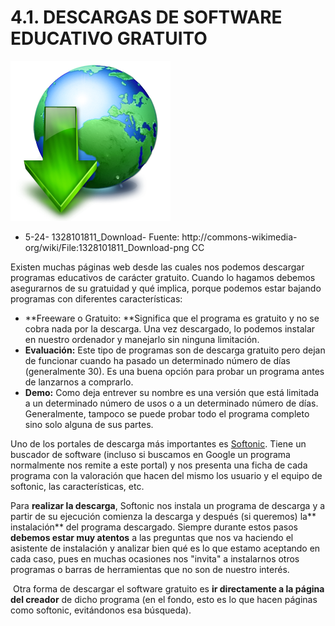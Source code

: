 
# 4.1. DESCARGAS DE SOFTWARE EDUCATIVO GRATUITO


![](img/1328101811_Download.png)

- 5-24- 1328101811_Download- Fuente: http://commons-wikimedia-org/wiki/File:1328101811_Download-png CC

Existen muchas páginas web desde las cuales nos podemos descargar programas educativos de carácter gratuito. Cuando lo hagamos debemos asegurarnos de su gratuidad y qué implica, porque podemos estar bajando programas con diferentes características:

- **Freeware o Gratuito: **Significa que el programa es gratuito y no se cobra nada por la descarga. Una vez descargado, lo podemos instalar en nuestro ordenador y manejarlo sin ninguna limitación.
- **Evaluación:** Este tipo de programas son de descarga gratuito pero dejan de funcionar cuando ha pasado un determinado número de días (generalmente 30). Es una buena opción para probar un programa antes de lanzarnos a comprarlo.
- **Demo:** Como deja entrever su nombre es una versión que está limitada a un determinado número de usos o a un determinado número de días. Generalmente, tampoco se puede probar todo el programa completo sino solo alguna de sus partes.

Uno de los portales de descarga más importantes es [Softonic](http://www.softonic.com/). Tiene un buscador de software (incluso si buscamos en Google un programa normalmente nos remite a este portal) y nos presenta una ficha de cada programa con la valoración que hacen del mismo los usuario y el equipo de softonic, las características, etc.

Para **realizar la descarga**, Softonic nos instala un programa de descarga y a partir de su ejecución comienza la descarga y después (si queremos) la** instalación** del programa descargado. Siempre durante estos pasos **debemos estar muy atentos** a las preguntas que nos va haciendo el asistente de instalación y analizar bien qué es lo que estamo aceptando en cada caso, pues en muchas ocasiones nos "invita" a instalarnos otros programas o barras de herramientas que no son de nuestro interés.

 Otra forma de descargar el software gratuito es **ir directamente a la página del creador** de dicho programa (en el fondo, esto es lo que hacen páginas como softonic, evitándonos esa búsqueda).

